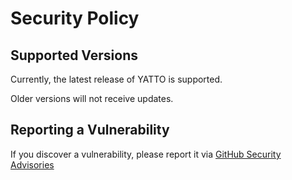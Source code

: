 # Security Policy

## Supported Versions

Currently, the latest release of YATTO is supported.

Older versions will not receive updates.

## Reporting a Vulnerability

If you discover a vulnerability, please report it via [GitHub Security Advisories](https://github.com/handlebargh/yatto/security/advisories/new)
